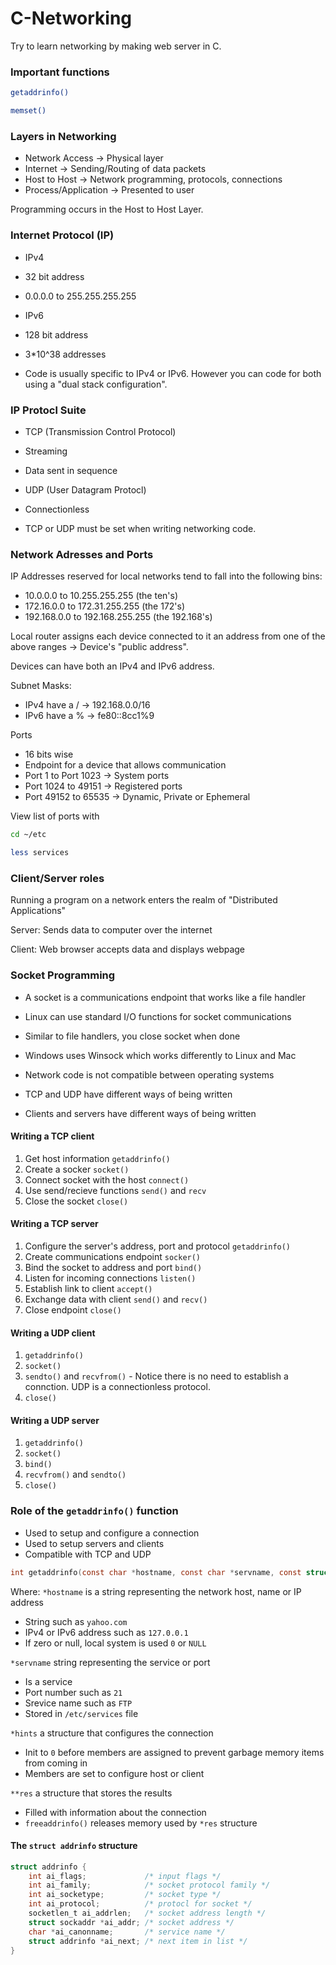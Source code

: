 # C-Networking
Try to learn networking by making web server in C.

### Important functions
```sh
getaddrinfo()
```

```sh
memset()
```

### Layers in Networking
- Network Access -> Physical layer
- Internet -> Sending/Routing of data packets
- Host to Host -> Network programming, protocols, connections
- Process/Application -> Presented to user

Programming occurs in the Host to Host Layer.

### Internet Protocol (IP)
- IPv4
- 32 bit address
- 0.0.0.0 to 255.255.255.255

- IPv6
- 128 bit address
- 3*10^38 addresses

- Code is usually specific to IPv4 or IPv6. However you can code for both using a "dual stack configuration".

### IP Protocl Suite
- TCP (Transmission Control Protocol)
- Streaming
- Data sent in sequence

- UDP (User Datagram Protocl)
- Connectionless

- TCP or UDP must be set when writing networking code.

### Network Adresses and Ports
IP Addresses reserved for local networks tend to fall into the following bins:
- 10.0.0.0 to 10.255.255.255 (the ten's)
- 172.16.0.0 to 172.31.255.255 (the 172's)
- 192.168.0.0 to 192.168.255.255 (the 192.168's)

Local router assigns each device connected to it an address from one of the above ranges -> Device's "public address".

Devices can have both an IPv4 and IPv6 address.

Subnet Masks:
- IPv4 have a /
-> 192.168.0.0/16
- IPv6 have a %
-> fe80::8cc1%9

Ports
- 16 bits wise
- Endpoint for a device that allows communication
- Port 1 to Port 1023 -> System ports
- Port 1024 to 49151 -> Registered ports
- Port 49152 to 65535 -> Dynamic, Private or Ephemeral

View list of ports with
```sh
cd ~/etc

less services
```

### Client/Server roles
Running a program on a network enters the realm of "Distributed Applications"

Server: Sends data to computer over the internet

Client: Web browser accepts data and displays webpage

### Socket Programming
- A socket is a communications endpoint that works like a file handler
- Linux can use standard I/O functions for socket communications
- Similar to file handlers, you close socket when done

- Windows uses Winsock which works differently to Linux and Mac
- Network code is not compatible between operating systems

- TCP and UDP have different ways of being written
- Clients and servers have different ways of being written

#### Writing a TCP client
1. Get host information `getaddrinfo()`
2. Create a socker `socket()`
3. Connect socket with the host `connect()`
4. Use send/recieve functions `send()` and `recv`
5. Close the socket `close()`

#### Writing a TCP server
1. Configure the server's address, port and protocol `getaddrinfo()`
2. Create communications endpoint `socker()`
3. Bind the socket to address and port `bind()`
4. Listen for incoming connections `listen()`
5. Establish link to client `accept()`
6. Exchange data with client `send()` and `recv()`
7. Close endpoint `close()`

#### Writing a UDP client
1. `getaddrinfo()`
2. `socket()`
3. `sendto()` and `recvfrom()` - Notice there is no need to establish a connction. UDP is a connectionless protocol.
4. `close()`

#### Writing a UDP server
1. `getaddrinfo()`
2. `socket()`
3. `bind()`
4. `recvfrom()` and `sendto()`
5. `close()`

### Role of the `getaddrinfo()` function
- Used to setup and configure a connection
- Used to setup servers and clients
- Compatible with TCP and UDP

```C
int getaddrinfo(const char *hostname, const char *servname, const struct addrinfo *hints, struct addrinfo **res);
```

Where:
`*hostname` is a string representing the network host, name or IP address
- String such as `yahoo.com`
- IPv4 or IPv6 address such as `127.0.0.1`
- If zero or null, local system is used `0` or `NULL`

`*servname` string representing the service or port
- Is a service
- Port number such as `21`
- Srevice name such as `FTP`
- Stored in `/etc/services` file

`*hints` a structure that configures the connection
- Init to `0` before members are assigned to prevent garbage memory items from coming in
- Members are set to configure host or client

`**res` a structure that stores the results
- Filled with information about the connection
- `freeaddrinfo()` releases memory used by `*res` structure

#### The `struct addrinfo` structure
```C
struct addrinfo {
    int ai_flags;             /* input flags */
    int ai_family;            /* socket protocol family */
    int ai_socketype;         /* socket type */
    int ai_protocol;          /* protocl for socket */
    socketlen_t ai_addrlen;   /* socket address length */
    struct sockaddr *ai_addr; /* socket address */
    char *ai_canonname;       /* service name */
    struct addrinfo *ai_next; /* next item in list */
}
```